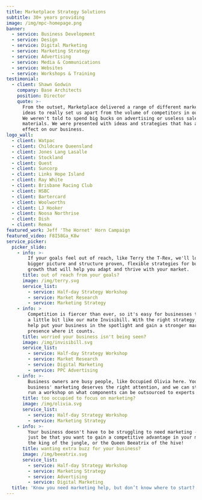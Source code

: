 ```yaml
---
title: Marketplace Strategy Solutions
subtitle: 30+ years providing
image: /img/mpc-homepage.png
banner:
  - service: Business Development
  - service: Design
  - service: Digital Marketing
  - service: Marketing Strategy
  - service: Advertising
  - service: Media & Communications
  - service: Websites
  - service: Workshops & Training
testimonial:
  - client: Shawn Godwin
    company: Base Architects
    position: Director
    quote: >-
      From the outset, Marketplace delivered a range of different marketing
      ideas to really set us apart from the volume of competitors in our market.
      We weren't told to spend big bucks on advertising or useless sales
      materials. We were presented with ideas and strategies that has an instant
      effect on our business.
logo_wall:
  - client: Watpac
  - client: Childcare Queensland
  - client: Jones Lang Lasalle
  - client: Stockland
  - client: Quest
  - client: Suncorp
  - client: Links Hope Island
  - client: Ray White
  - client: Brisbane Racing Club
  - client: HSBC
  - client: Bartercard
  - client: Woolworths
  - client: LJ Hooker
  - client: Noosa Northrise
  - client: Dish
  - client: Remax
featured_work: Jeff 'The Hornet' Horn Campaign
featured_video: F8I58Ga_K8w
service_picker:
  picker_slide:
    - info: >-
        If your goals feel out of reach, like Terry the T-Rex, we'll look at the
        bigger picture and structure proven, flexible strategies for business
        growth that will help you adapt and thrive with your market.
      title: out of reach from your goals?
      image: /img/terry.svg
      service_list:
        - service: Half-day Strategy Workshop
        - service: Market Research
        - service: Marketing Strategy
    - info: >
        Competition is fiercer than ever, so it's easy for businesses to become
        a little bit like our mate Invisibill. With the right strategy, we can
        help put your business in the spotlight and gain a stronger market
        presence where it counts.
      title: worried your business isn't being seen?
      image: /img/invisibill.svg
      service_list:
        - service: Half-day Strategy Workshop
        - service: Market Research
        - service: Digital Marketing
        - service: PPC Advertising
    - info: >-
        Business owners are busy people, like Occupied Olivia here. Your
        business' marketing deserves the right attention, and we can step in to
        run a workshop on what components can be outsourced to experts like us.
      title: too occupied to focus on marketing?
      image: /img/olivia.svg
      service_list:
        - service: Half-day Strategy Workshop
        - service: Marketing Strategy
    - info: >-
        Your business doesn't have to be struggling to need marketing - it can
        just be that you want to gain a competitive advantage in your market. Be
        the king of the jungle, or the Queen Beeatrix of the hive!
      title: wanting extra buzz for your business?
      image: /img/beeatrix.svg
      service_list:
        - service: Half-day Strategy Workshop
        - service: Marketing Strategy
        - service: Advertising
        - service: Digital Marketing
  title: 'Know you need marketing help, but don’t know where to start?'
---
```


